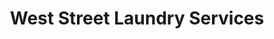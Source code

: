 ---
title: "West Street Laundry Services"
url: /east-grinstead/west-street-laundry-services/
shop: Wäscherei
---